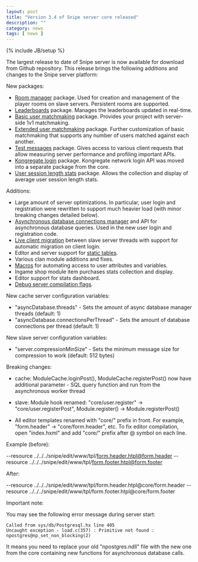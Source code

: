 ```yaml
---
layout: post
title: "Version 3.4 of Snipe server core released"
description: ""
category: news
tags: [ news ]
---
```

{% include JB/setup %}

The largest release to date of Snipe server is now available for download from Github repository. This release brings the following additions and changes to the Snipe server platform:

New packages:

* [Room manager](https://github.com/Mini-IT/SnipeWiki/wiki/RoomPackage) package. Used for creation and management of the player rooms on slave servers. Persistent rooms are supported.
* [Leaderboards](https://github.com/Mini-IT/SnipeWiki/wiki/LeaderboardPackage) package. Manages the leaderboards updated in real-time.
* [Basic user matchmaking](https://github.com/Mini-IT/SnipeWiki/wiki/MatchmakingPackage) package. Provides your project with server-side 1v1 matchmaking.
* [Extended user matchmaking](https://github.com/Mini-IT/SnipeWiki/wiki/MatchmakingExtPackage) package. Further customization of basic matchmaking that supports any number of users matched against each another.
* [Test messages](https://github.com/Mini-IT/SnipeWiki/wiki/TestPackage) package. Gives access to various client requests that allow measuring server performance and profiling important APIs.
* [Kongregate login](https://github.com/Mini-IT/SnipeWiki/wiki/KongregatePackage) package. Kongregate network login API was moved into a separate package from the core.
* [User session length stats](https://github.com/Mini-IT/SnipeWiki/wiki/UserSessionLength) package. Allows the collection and display of average user session length stats.

Additions:

* Large amount of server optimizations. In particular, user login and registration were rewritten to support much heavier load (with minor breaking changes detailed below).
* [Asynchronous database connections manager](https://github.com/Mini-IT/SnipeWiki/wiki/AsyncDatabaseManager) and API for asynchronous database queries. Used in the new user login and registration code.
* [Live client migration](https://github.com/Mini-IT/SnipeWiki/wiki/ClientMigration) between slave server threads with support for automatic migration on client login.
* Editor and server support for [static tables](https://github.com/Mini-IT/SnipeWiki/wiki/TableModule).
* Various clan module additions and fixes.
* [Macros](https://github.com/Mini-IT/SnipeWiki/wiki/Macros) for automating access to user attributes and variables.
* Ingame shop module item purchases stats collection and display.
* Editor support for stats dashboard.
* [Debug server compilation flags](https://github.com/Mini-IT/SnipeWiki/wiki/DebugCompilationFlags).

New cache server configuration variables:

* "asyncDatabase.threads" - Sets the amount of async database manager threads (default: 1)
* "asyncDatabase.connectionsPerThread" - Sets the amount of database connections per thread (default: 1)

New slave server configuration variables:

* "server.compressionMinSize" - Sets the minimum message size for compression to work (default: 512 bytes)

Breaking changes:

* cache: ModuleCache.loginPost(), ModuleCache.registerPost() now have additional parameter - SQL query function and run from the asynchronous worker thread
* slave: Module hook renamed: "core/user.register" -> "core/user.registerPost", Module.register() -> Module.registerPost()

* All editor templates renamed with "core/" prefix in front. For example,
"form.header" -> "core/form.header", etc. To fix editor compilation,
open "index.hxml" and add "core/" prefix after @ symbol on each line.

Example (before):

--resource ../../../snipe/edit/www/tpl/form.header.htpl@form.header
--resource ../../../snipe/edit/www/tpl/form.footer.htpl@form.footer

After:

--resource ../../../snipe/edit/www/tpl/form.header.htpl@core/form.header
--resource ../../../snipe/edit/www/tpl/form.footer.htpl@core/form.footer


Important note:

You may see the following error message during server start:

```
Called from sys/db/Postgresql.hx line 405
Uncaught exception - load.c(357) : Primitive not found : npostgres@np_set_non_blocking(2)
```

It means you need to replace your old "npostgres.ndll" file with the new one from the core containing new functions for asynchronous database calls.

